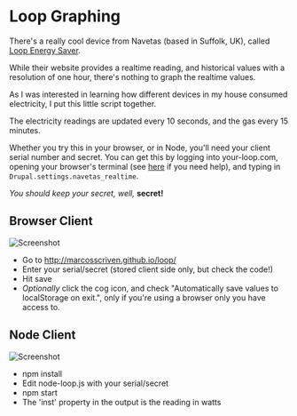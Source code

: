 # Loop Graphing

There's a really cool device from Navetas (based in Suffolk, UK), called [Loop Energy Saver](https://www.your-loop.com).

While their website provides a realtime reading, and historical values with a resolution of one hour, there's nothing to graph the realtime values.

As I was interested in learning how different devices in my house consumed electricity, I put this little script together.

The electricity readings are updated every 10 seconds, and the gas every 15 minutes.

Whether you try this in your browser, or in Node, you'll need your client serial number and secret. You can get this
by logging into your-loop.com, opening your browser's terminal (see [here](http://webmasters.stackexchange.com/questions/8525/how-to-open-the-javascript-console-in-different-browsers) if you need help), and typing in ```Drupal.settings.navetas_realtime```.

*You should keep your secret, well,* **secret!**

## Browser Client

![Screenshot](https://marcosscriven.github.io/loop/screenshot.png)


* Go to http://marcosscriven.github.io/loop/
* Enter your serial/secret (stored client side only, but check the code!)
* Hit save
* *Optionally* click the cog icon, and check "Automatically save values to localStorage on exit.", only if you're using a browser only you have access to.

## Node Client

![Screenshot](https://marcosscriven.github.io/loop/console.png)

* npm install
* Edit node-loop.js with your serial/secret
* npm start
* The 'inst' property in the output is the reading in watts
